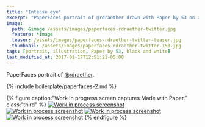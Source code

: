 ```yaml
---
title: "Intense eye"
excerpt: "PaperFaces portrait of @rdraether drawn with Paper by 53 on an iPad."
image: 
  path: &image /assets/images/paperfaces-rdraether-twitter.jpg 
  feature: *image
  teaser: /assets/images/paperfaces-rdraether-twitter-teaser.jpg
  thumbnail: /assets/images/paperfaces-rdraether-twitter-150.jpg
tags: [portrait, illustration, Paper by 53, black and white]
last_modified_at: 2017-01-17T12:51:21-05:00
---
```


PaperFaces portrait of [@rdraether](https://twitter.com/rdraether).

{% include boilerplate/paperfaces-2.md %}

{% figure caption:"Work in progress screen captures Made with Paper." class:"third" %}
[![Work in process screenshot](/assets/images/paperfaces-rdraether-process-1-600.jpg)](/assets/images/paperfaces-rdraether-process-1-lg.jpg) [![Work in process screenshot](/assets/images/paperfaces-rdraether-process-2-600.jpg)](/assets/images/paperfaces-rdraether-process-2-lg.jpg) [![Work in process screenshot](/assets/images/paperfaces-rdraether-process-3-600.jpg)](/assets/images/paperfaces-rdraether-process-3-lg.jpg) [![Work in process screenshot](/assets/images/paperfaces-rdraether-process-4-600.jpg)](/assets/images/paperfaces-rdraether-process-4-lg.jpg)
{% endfigure %}
